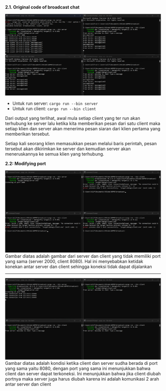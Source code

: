 __2.1. Original code of broadcast chat__

![alt text](image/ss1.png)

- Untuk run server: `cargo run --bin server`
- Untuk run client: `cargo run --bin client`

Dari output yang terlihat, awal mula setiap client yang ter run akan terhubung ke server lalu ketika kita memberikan pesan dari satu client maka setiap klien dan server akan menerima pesan siaran dari klien pertama yang memberikan tersebut. 

Setiap kali seorang klien memasukkan pesan melalui baris perintah, pesan tersebut akan dikirimkan ke server dan kemudian server akan meneruskannya ke semua klien yang terhubung.

__2.2: Modifying port__

![alt text](image/ss2.png)
Gambar diatas adalah gambar dari server dan client yang tidak memiliki port yang sama (server 2000, client 8080). Hal ini menyebabkan ketidak konekan antar server dan client sehingga koneksi tidak dapat dijalankan

<hr>

![alt text](image/ss3.png)
Gambar diatas adalah kondisi ketika client dan server sudha berada di port yang sama yaitu 8080, dengan port yang sama ini menunjukkan bahwa client dan server dapat terkoneksi. Ini menunjukkan bahwa jika client diubah portnya maka server juga harus diubah karena ini adalah komunikasi 2 arah antar server dan client